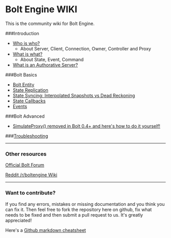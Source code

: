 # Bolt Engine WIKI

This is the community wiki for Bolt Engine.


###Introduction

* [Who is who?](WhoIsWho.md)
    *  About Server, Client, Connection, Owner, Controller and Proxy
* [What is what?](WhatIsWhat.md)
    * About State, Event, Command
* [What is an Authorative Server?](WhatIsAnAuthorativeServer.md)
    
###Bolt Basics

* [Bolt Entity](BoltEntity.md)
* [State Replication](StateReplication.md)
* [State Syncing: Interpolated Snapshots vs Dead Reckoning](InterpolatedSnapshots_vs_DeadReckoning.md)
* [State Callbacks](StateCallbacks.md)
* [Events](Events.md)

###Bolt Advanced

* [SimulateProxy() removed in  Bolt 0.4+ and here's how to do it yourself!](SimulateProxy.md)

###[Troubleshooting](Troubleshooting.md)

---

### Other resources

[Official Bolt Forum](http://forum.boltengine.com/)

[Reddit /r/boltengine Wiki](http://www.reddit.com/r/boltengine/wiki/index)

---

### Want to contribute?

If you find any errors, mistakes or missing documentation and you think you can fix it. Then feel free to fork the repository here on github, fix what needs to be fixed and then submit a pull request to us. It's greatly appreciated!

Here's a [Github markdown cheatsheet](https://github.com/adam-p/markdown-here/wiki/Markdown-Cheatsheet)
